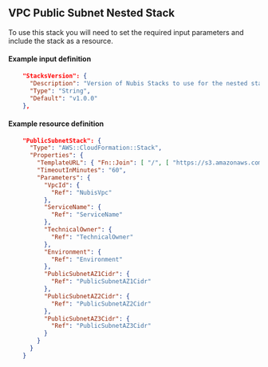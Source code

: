 ﻿## VPC Public Subnet Nested Stack

To use this stack you will need to set the required input parameters and include the stack as a resource.

#### Example input definition
```json
    "StacksVersion": {
      "Description": "Version of Nubis Stacks to use for the nested stacks.",
      "Type": "String",
      "Default": "v1.0.0"
    },
```

#### Example resource definition
```json
    "PublicSubnetStack": {
      "Type": "AWS::CloudFormation::Stack",
      "Properties": {
        "TemplateURL": { "Fn::Join": [ "/", [ "https://s3.amazonaws.com/nubisproject-stacks", { "Ref": "StacksVersion" }, "vpc/vpc-public-subnet.template" ] ] },
        "TimeoutInMinutes": "60",
        "Parameters": {
          "VpcId": {
            "Ref": "NubisVpc"
          },
          "ServiceName": {
            "Ref": "ServiceName"
          },
          "TechnicalOwner": {
            "Ref": "TechnicalOwner"
          },
          "Environment": {
            "Ref": "Environment"
          },
          "PublicSubnetAZ1Cidr": {
            "Ref": "PublicSubnetAZ1Cidr"
          },
          "PublicSubnetAZ2Cidr": {
            "Ref": "PublicSubnetAZ2Cidr"
          },
          "PublicSubnetAZ3Cidr": {
            "Ref": "PublicSubnetAZ3Cidr"
          }
        }
      }
    }
```
